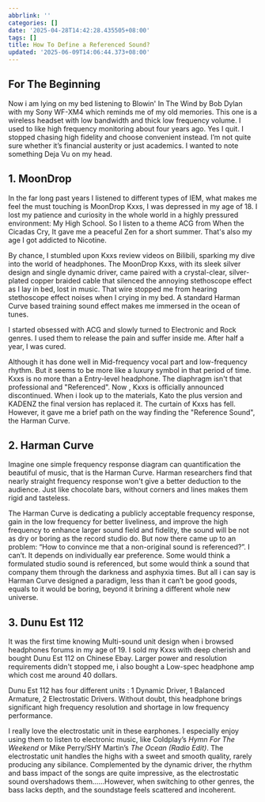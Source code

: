 ```yaml
---
abbrlink: ''
categories: []
date: '2025-04-28T14:42:28.435505+08:00'
tags: []
title: How To Define a Referenced Sound?
updated: '2025-06-09T14:06:44.373+08:00'
---
```

## For The Beginning

Now i am lying on my bed listening to Blowin' In The Wind by Bob Dylan with my Sony WF-XM4 which reminds me of my old memories. This one is a wireless headset with low bandwidth and thick low frequency volume. I used to like high frequency monitoring about four years ago. Yes I quit. I stopped chasing high fidelity and choose convenient instead. I’m not quite sure whether it’s financial austerity or just academics. I wanted to note something Deja Vu on my head.

## 1. MoonDrop

In the far long past years I listened to different types of IEM, what makes me feel the must touching is MoonDrop Kxxs, I was depressed in my age of 18. I lost my patience and curiosity in the whole world in a highly pressured environment: My High School. So I listen to a theme ACG from When the Cicadas Cry, It gave me a peaceful Zen for a short summer. That's also my age I got addicted to Nicotine.

By chance, I stumbled upon Kxxs review videos on Bilibili, sparking my dive into the world of headphones. The MoonDrop Kxxs, with its sleek silver design and single dynamic driver, came paired with a crystal-clear, silver-plated copper braided cable that silenced the annoying stethoscope effect as I lay in bed, lost in music. That wire stopped me from hearing stethoscope effect noises when I crying in my bed. A standard Harman Curve based training sound effect makes me immersed in the ocean of tunes.

I started obsessed with ACG and slowly turned to Electronic and Rock genres. I used them to release the pain and suffer inside me. After half a year, I was cured.

Although it has done well in Mid-frequency vocal part and low-frequency rhythm. But it seems to be more like a luxury symbol in that period of time. Kxxs is no more than a Entry-level headphone. The diaphragm isn't that professional and "Referenced". Now , Kxxs is officially announced discontinued. When i look up to the materials, Kato the plus version and KADENZ the final version has replaced it. The curtain of Kxxs has fell. However, it gave me a brief path on the way finding the "Reference Sound", the Harman Curve.

## 2. Harman Curve

Imagine one simple frequency response diagram can quantification the beautiful of music, that is the Harman Curve. Harman researchers find that nearly straight frequency response won't give a better deduction to the audience. Just like chocolate bars, without corners and lines makes them rigid and tasteless.

The Harman Curve is dedicating a publicly acceptable frequency response, gain in the low frequency for better liveliness, and improve the high frequency to enhance larger sound field and fidelity, the sound will be not as dry or boring as the record studio do. But now there came up to an problem: “How to convince me that a non-original sound is referenced?”. I can’t. It depends on individually ear preference. Some would think a formulated studio sound is referenced, but some would think a sound that company them through the darkness and asphyxia times. But all i can say is Harman Curve designed a paradigm, less than it can’t be good goods, equals to it would be boring, beyond it brining a different whole new universe.

## 3. Dunu Est 112

It was the first time knowing Multi-sound unit design when i browsed headphones forums in my age of 19. I sold my Kxxs with deep cherish and bought Dunu Est 112 on Chinese Ebay. Larger power and resolution requirements didn't stopped me, i also bought a Low-spec headphone amp which cost me around 40 dollars.

Dunu Est 112 has four different units : 1 Dynamic Driver, 1 Balanced Armature, 2 Electrostatic Drivers. Without doubt, this headphone brings significant high frequency resolution and shortage in low frequency performance. 

I really love the electrostatic unit in these earphones. I especially enjoy using them to listen to electronic music, like Coldplay’s *Hymn For The Weekend* or Mike Perry/SHY Martin’s *The Ocean (Radio Edit)*. The electrostatic unit handles the highs with a sweet and smooth quality, rarely producing any sibilance. Complemented by the dynamic driver, the rhythm and bass impact of the songs are quite impressive, as the electrostatic sound overshadows them......However, when switching to other genres, the bass lacks depth, and the soundstage feels scattered and incoherent.
